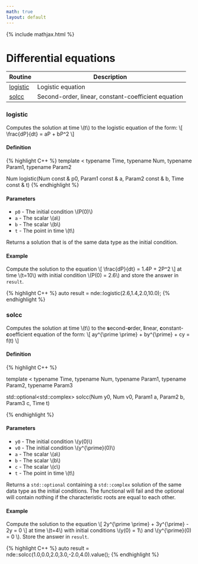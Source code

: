 ```yaml
---
math: true
layout: default
---
```


{% include mathjax.html %}


# Differential equations

| Routine | Description |
|---------|-------------|
| [logistic](#logistic)  | Logistic equation |
| [solcc](#solcc) | Second-order, linear, constant-coefficient equation |

### logistic

Computes the solution at time \\(t\\) to the logistic equation of the form:
\\[ \frac{dP}{dt} = aP + bP^2 \\]

#### Definition
{% highlight C++ %}
template 
< typename Time, 
  typename Num, 
  typename Param1, 
  typename Param2
  >
Num logistic(Num const & p0, Param1 const & a, Param2 const & b, Time const & t)
{% endhighlight %}

#### Parameters

* ``p0`` - The initial condition \\(P(0)\\)
* ``a`` - The scalar \\(a\\)
* ``b`` - The scalar \\(b\\)
* ``t`` - The point in time \\(t\\)

Returns a solution that is of the same data type as the initial condition.

#### Example

Compute the solution to the equation \\[ \frac{dP}{dt} = 1.4P + 2P^2 \\] at time \\(t=10\\) with initial condition \\(P(0) = 2.6\\) and store the answer in ``result``.

{% highlight C++ %}
auto result = nde::logistic(2.6,1.4,2.0,10.0);
{% endhighlight %}

### solcc

Computes the solution at time \\(t\\) to the **s**econd-**o**rder, **l**inear, **c**onstant-**c**oefficient equation of the form:
\\[ ay^{\prime \prime} + by^{\prime} + cy = f(t) \\]

#### Definition
{% highlight C++ %}

template
< typename Time,
  typename Num,
  typename Param1,
  typename Param2,
  typename Param3
  >
std::optional<std::complex<Num>> solcc(Num y0, Num v0, Param1 a, Param2 b, Param3 c, Time t)

{% endhighlight %}

#### Parameters

* ``y0`` - The initial condition \\(y(0)\\)
* ``v0`` - The initial condition \\(y^{\prime}(0)\\)
* ``a`` - The scalar \\(a\\)
* ``b`` - The scalar \\(b\\)
* ``c`` - The scalar \\(c\\)
* ``t`` - The point in time \\(t\\)

Returns a ``std::optional`` containing a ``std::complex`` solution of the same data type as the initial conditions. The functional will fail and the optional will contain nothing if the characteristic roots are equal to each other.

#### Example

Compute the solution to the equation \\[ 2y^{\prime \prime} + 3y^{\prime} - 2y = 0 \\] at time \\(t=4\\) with initial conditions \\(y(0) = 1\\) and \\(y^{\prime}(0) = 0 \\). Store the answer in ``result``.

{% highlight C++ %}
auto result = nde::solcc(1.0,0.0,2.0,3.0,-2.0,4.0).value();
{% endhighlight %}

